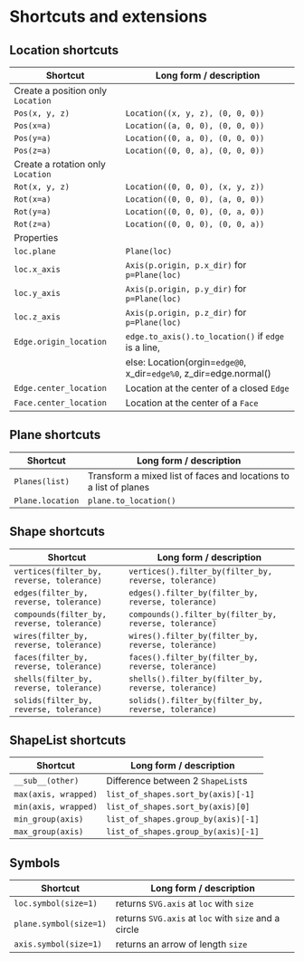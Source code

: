 # Shortcuts and extensions

## Location shortcuts

| Shortcut                          | Long form / description                                            |
| --------------------------------- | ------------------------------------------------------------------ |
| Create a position only `Location` |                                                                    |
| `Pos(x, y, z)`                    | `Location((x, y, z), (0, 0, 0))`                                   |
| `Pos(x=a)`                        | `Location((a, 0, 0), (0, 0, 0))`                                   |
| `Pos(y=a)`                        | `Location((0, a, 0), (0, 0, 0))`                                   |
| `Pos(z=a)`                        | `Location((0, 0, a), (0, 0, 0))`                                   |
| Create a rotation only `Location` |                                                                    |
| `Rot(x, y, z)`                    | `Location((0, 0, 0), (x, y, z))`                                   |
| `Rot(x=a)`                        | `Location((0, 0, 0), (a, 0, 0))`                                   |
| `Rot(y=a)`                        | `Location((0, 0, 0), (0, a, 0))`                                   |
| `Rot(z=a)`                        | `Location((0, 0, 0), (0, 0, a))`                                   |
| Properties                        |                                                                    |
| `loc.plane`                       | `Plane(loc)`                                                       |
| `loc.x_axis`                      | `Axis(p.origin, p.x_dir)` for `p=Plane(loc)`                       |
| `loc.y_axis`                      | `Axis(p.origin, p.y_dir)` for `p=Plane(loc)`                       |
| `loc.z_axis`                      | `Axis(p.origin, p.z_dir)` for `p=Plane(loc)`                       |
| `Edge.origin_location`            | `edge.to_axis().to_location()` if `edge` is a line,                |
|                                   | else: Location(orgin=`edge@0`, x_dir=`edge%0`, z_dir=edge.normal() |
| `Edge.center_location`            | Location at the center of a closed `Edge`                          |
| `Face.center_location`            | Location at the center of a `Face`                                 |

## Plane shortcuts

| Shortcut         | Long form / description                                           |
| ---------------- | ----------------------------------------------------------------- |
| `Planes(list)`   | Transform a mixed list of faces and locations to a list of planes |
| `Plane.location` | `plane.to_location()`                                             |

## Shape shortcuts

| Shortcut                                   | Long form / description                                |
| ------------------------------------------ | ------------------------------------------------------ |
| `vertices(filter_by, reverse, tolerance)`  | `vertices().filter_by(filter_by, reverse, tolerance)`  |
| `edges(filter_by, reverse, tolerance)`     | `edges().filter_by(filter_by, reverse, tolerance)`     |
| `compounds(filter_by, reverse, tolerance)` | `compounds().filter_by(filter_by, reverse, tolerance)` |
| `wires(filter_by, reverse, tolerance)`     | `wires().filter_by(filter_by, reverse, tolerance)`     |
| `faces(filter_by, reverse, tolerance)`     | `faces().filter_by(filter_by, reverse, tolerance)`     |
| `shells(filter_by, reverse, tolerance)`    | `shells().filter_by(filter_by, reverse, tolerance)`    |
| `solids(filter_by, reverse, tolerance)`    | `solids().filter_by(filter_by, reverse, tolerance)`    |

## ShapeList shortcuts

| Shortcut             | Long form / description             |
| -------------------- | ----------------------------------- |
| `__sub__(other)`     | Difference between 2 `ShapeList`s   |
| `max(axis, wrapped)` | `list_of_shapes.sort_by(axis)[-1]`  |
| `min(axis, wrapped)` | `list_of_shapes.sort_by(axis)[0]`   |
| `min_group(axis)`    | `list_of_shapes.group_by(axis)[-1]` |
| `max_group(axis)`    | `list_of_shapes.group_by(axis)[-1]` |

## Symbols

| Shortcut               | Long form / description                              |
| ---------------------- | ---------------------------------------------------- |
| `loc.symbol(size=1)`   | returns `SVG.axis` at `loc` with `size`              |
| `plane.symbol(size=1)` | returns `SVG.axis` at `loc` with `size` and a circle |
| `axis.symbol(size=1)`  | returns an arrow of length `size`                    |
